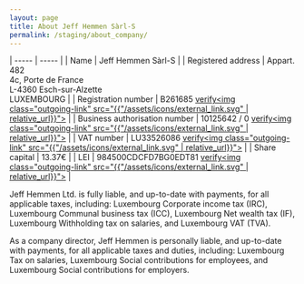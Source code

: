 ```yaml
---
layout: page
title: About Jeff Hemmen Sàrl-S
permalink: /staging/about_company/
---
```


| ----- | ----- |
| Name | Jeff Hemmen Sàrl-S |
| Registered address | Appart. 482<br/>4c, Porte de France<br/>L-4360 Esch-sur-Alzette<br/>LUXEMBOURG |
| Registration number | B261685 <a class="verify-link" href="https://www.lbr.lu/mjrcs/jsp/IndexActionNotSecured.action" target="_blank">verify<img class="outgoing-link" src="{{"/assets/icons/external_link.svg" | relative_url}}"></a> |
| Business authorisation number | 10125642 / 0 <a class="verify-link" href="https://guichet.public.lu/en/outils/autorisations.html" target="_blank">verify<img class="outgoing-link" src="{{"/assets/icons/external_link.svg" | relative_url}}"></a> |
| VAT number | LU33526086 <a class="verify-link" href="https://ec.europa.eu/taxation_customs/vies/" target="_blank">verify<img class="outgoing-link" src="{{"/assets/icons/external_link.svg" | relative_url}}"></a> |
| Share capital | 13.37€ |
| LEI | 984500CDCFD7BG0EDT81 <a class="verify-link" href="https://search.gleif.org/#/record/984500CDCFD7BG0EDT81" target="_blank">verify<img class="outgoing-link" src="{{"/assets/icons/external_link.svg" | relative_url}}"></a> |

Jeff Hemmen Ltd. is fully liable, and up-to-date with payments, for all applicable taxes, including: Luxembourg Corporate income tax (IRC), Luxembourg Communal business tax (ICC), Luxembourg Net wealth tax (IF), Luxembourg Withholding tax on salaries, and Luxembourg VAT (TVA).

As a company director, Jeff Hemmen is personally liable, and up-to-date with payments, for all applicable taxes and duties, including: Luxembourg Tax on salaries, Luxembourg Social contributions for employees, and Luxembourg Social contributions for employers.